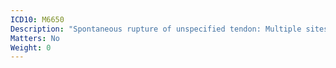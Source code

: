 ```yaml
---
ICD10: M6650
Description: "Spontaneous rupture of unspecified tendon: Multiple sites"
Matters: No
Weight: 0
---
```

